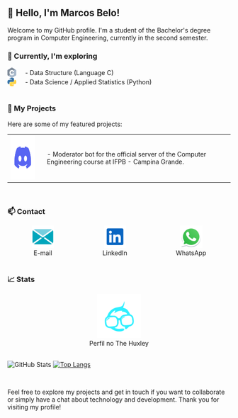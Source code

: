 ## 👋 Hello, I'm Marcos Belo!

Welcome to my GitHub profile. I'm a student of the Bachelor's degree program in Computer Engineering, currently in the second semester.

### 🌱 Currently, I'm exploring

<div style="display: flex; align-items: center;">
  <img src="https://raw.githubusercontent.com/marcovins/marcovins/master/icons/c.svg" alt="c" width="20" style="max-width: 100px;">
  <span style="margin-left: 20px;">- Data Structure (Language C)</span>
</div>
<div style="display: flex; align-items: center;">
  <img src="https://raw.githubusercontent.com/marcovins/marcovins/master/icons/python.svg" alt="Python" width="20" style="max-width: 100px;">
  <span style="margin-left: 20px;">- Data Science / Applied Statistics (Python)</span>
</div>

<br>

### 🚀 My Projects
Here are some of my featured projects:

<table>
  <tr>
    <td>
      <a href="https://github.com/marcovins/Projeto_Bot_Discord">
        <img src="https://raw.githubusercontent.com/marcovins/marcovins/master/icons/discord.svg" width="100" height="100" alt="Ícone do discord">
      </a>
    </td>
    <td style="padding-left: 20px;">
      <span>- Moderator bot for the official server of the Computer Engineering course at IFPB - Campina Grande.</span>
    </td>
  </tr>
</table>

<br>

### 📫 Contact

<div style="display: flex; justify-content: space-around; align-items: center;">
  <div style="text-align: center;">
    <a href="mailto:marcosbelods@gmail.com">
      <img src="https://raw.githubusercontent.com/marcovins/marcovins/master/icons/email.svg" width="50" height="50" alt="Meu e-mail">
    </a>
    <div style="text-align: center;">
      <span>E-mail</span>
    </div>
  </div>
  <div style="text-align: center;">
    <a href="https://www.linkedin.com/in/marcos-belo-b78775271/">
      <img src="https://raw.githubusercontent.com/marcovins/marcovins/master/icons/linkedin.svg" width="50" height="50" alt="LinkedIn">
    </a>
    <div style="text-align: center;">
      <span>LinkedIn</span>
    </div>
  </div>
  <div style="text-align: center;">
    <a href="https://api.whatsapp.com/send?phone=5583988152350">
      <img src="https://raw.githubusercontent.com/marcovins/marcovins/master/icons/whatsapp.svg" width="50" height="50" alt="WhatsApp">
    </a>
    <div style="text-align: center;">
      <span>WhatsApp</span>
    </div>
  </div>
</div>


<br>

### 📈 Stats

<div style="text-align: center;">
  <a href="https://www.thehuxley.com/profile/44467">
    <img src="https://raw.githubusercontent.com/marcovins/marcovins/master/icons/hux.svg" width="100" height="100" alt="Ícone do The Huxley">
  </a>
  <div style="text-align: center;">
    <span>Perfil no The Huxley</span>
  </div>
</div>

<br>

![GitHub Stats](https://github-readme-stats.vercel.app/api?username=marcovins&show_icons=true&theme=tokyonight&height=200) [![Top Langs](https://github-readme-stats.vercel.app/api/top-langs/?username=marcovins&theme=tokyonight&layout=donut&height=200)](https://github.com/marcovins/github-readme-stats)

<br>

Feel free to explore my projects and get in touch if you want to collaborate or simply have a chat about technology and development. Thank you for visiting my profile!
